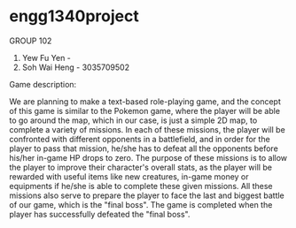 # engg1340project

GROUP 102
1. Yew Fu Yen - 
2. Soh Wai Heng - 3035709502

Game description:

We are planning to make a text-based role-playing game, and the concept of this game is similar to the Pokemon game, where the player will be able to go around the map, which in our case, is just a simple 2D map, to complete a variety of missions. In each of these missions, the player will be confronted with different opponents in a battlefield, and in order for the player to pass that mission, he/she has to defeat all the opponents before his/her in-game HP drops to zero. The purpose of these missions is to allow the player to improve their character's overall stats, as the player will be rewarded with useful items like new creatures, in-game money or equipments if he/she is able to complete these given missions. All these missions also serve to prepare the player to face the last and biggest battle of our game, which is the "final boss". The game is completed when the player has successfully defeated the "final boss". 
